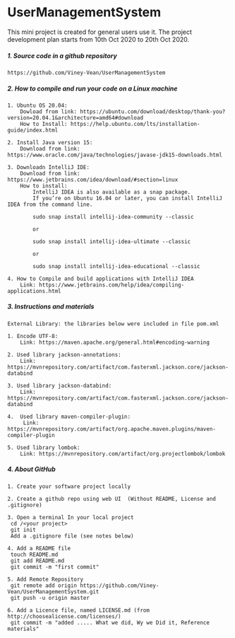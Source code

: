 # UserManagementSystem
This mini project is created for general users use it. The project development plan starts from 10th Oct 2020 to 20th Oct 2020.

##### 1.  Source code in a github repository
    https://github.com/Viney-Vean/UserManagementSystem
    
##### 2.  How to compile and run your code on a Linux machine
    1. Ubuntu OS 20.04:
        Dowload from link: https://ubuntu.com/download/desktop/thank-you?version=20.04.1&architecture=amd64#download
        How to Install: https://help.ubuntu.com/lts/installation-guide/index.html
        
    2. Install Java version 15:
        Download from link: https://www.oracle.com/java/technologies/javase-jdk15-downloads.html
        
    3. Downloadn IntelliJ IDE:
        Download from link: https://www.jetbrains.com/idea/download/#section=linux
        How to install:
            IntelliJ IDEA is also available as a snap package. 
            If you’re on Ubuntu 16.04 or later, you can install IntelliJ IDEA from the command line.
            
            sudo snap install intellij-idea-community --classic
            
            or
            
            sudo snap install intellij-idea-ultimate --classic
            
            or
            
            sudo snap install intellij-idea-educational --classic
            
    4. How to Compile and build applications with IntelliJ IDEA 
        Link: https://www.jetbrains.com/help/idea/compiling-applications.html
            
##### 3.  Instructions and materials 
    External Library: the libraries below were included in file pom.xml
    
    1. Encode UTF-8:
        Link: https://maven.apache.org/general.html#encoding-warning 
        
    2. Used library jackson-annotations:
        Link: https://mvnrepository.com/artifact/com.fasterxml.jackson.core/jackson-databind
        
    3. Used library jackson-databind:
        Link: https://mvnrepository.com/artifact/com.fasterxml.jackson.core/jackson-databind
        
    4.  Used library maven-compiler-plugin:
         Link: https://mvnrepository.com/artifact/org.apache.maven.plugins/maven-compiler-plugin
         
    5. Used library lombok:
        Link: https://mvnrepository.com/artifact/org.projectlombok/lombok

##### 4.  About GitHub

    1. Create your software project locally
    
    2. Create a github repo using web UI  (Without README, License and .gitignore)
    
    3. Open a terminal In your local project
     cd /<your project>
     git init
     Add a .gitignore file (see notes below)
    
    4. Add a README file
     touch README.md
     git add README.md
     git commit -m "first commit"
    
    5. Add Remote Repository
     git remote add origin https://github.com/Viney-Vean/UserManagementSystem.git
     git push -u origin master
    
    6. Add a Licence file, named LICENSE.md (from http://choosealicense.com/licenses/)
     git commit -m "added ..... What we did, Wy we Did it, Reference materials"
     
 